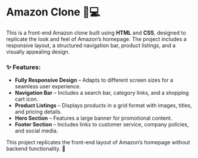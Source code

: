 # Amazon Clone 🛒💻  

This is a front-end Amazon clone built using **HTML** and **CSS**, designed to replicate the look and feel of Amazon’s homepage. The project includes a responsive layout, a structured navigation bar, product listings, and a visually appealing design.  

### ✨ Features:  
- **Fully Responsive Design** – Adapts to different screen sizes for a seamless user experience.  
- **Navigation Bar** – Includes a search bar, category links, and a shopping cart icon.  
- **Product Listings** – Displays products in a grid format with images, titles, and pricing details.  
- **Hero Section** – Features a large banner for promotional content.  
- **Footer Section** – Includes links to customer service, company policies, and social media.  

This project replicates the front-end layout of Amazon’s homepage without backend functionality. 🚀
